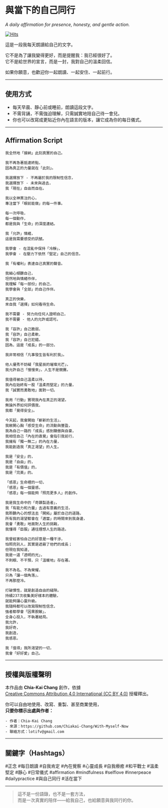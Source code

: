 # 與當下的自己同行  
*A daily affirmation for presence, honesty, and gentle action.*

[![Hits](https://hits.sh/github.com/Chiakai-Chang/With-Myself-Now.svg?label=%E7%80%8F%E8%A6%BD%E4%BA%BA%E6%AC%A1%2FHITS)](https://hits.sh/github.com/Chiakai-Chang/With-Myself-Now/)

這是一段我每天朗讀給自己的文字。

它不是為了讓我變得更好，而是提醒我：我已經很好了。  
它不是給世界的宣言，而是一封，我對自己的溫柔回信。

如果你願意，也歡迎你一起朗讀、一起安住、一起前行。

---

## 使用方式

- 每天早晨、靜心前或睡前，朗讀這段文字。
- 不需背誦，不需強迫理解，只需誠實地陪自己待一會兒。
- 你也可以改寫成更貼近你內在語言的版本，讓它成為你的每日儀式。

---

## Affirmation Script

```
我全然地「接納」此刻真實的自己。

我不再急著抵達終點， 
因為真正的力量就在「此刻」。 

我選擇放下 - 不再屬於我的限制性信念， 
我選擇放下 - 未來與過去，
我「現在」自由而自在。

我以全神貫注的心， 
專注當下「眼前能做」的每一件事。

每一次呼吸，
每一個動作，
都是我與「生命」的深度連結。

我「允許」情緒，
這是我需要感受的訊號。

我學會 - 在混亂中保持「冷靜」，
我學會 - 在壓力下依然「堅定」自己的信念。

我「有權利」表達自己真實的聲音。

我細心傾聽自己，
坦然地與情緒作伴，
我理解「每一部份」的自己，
我學會與「全部」的自己作伴。
 
真正的快樂， 
來自我「選擇」如何看待生命。
 
我不需要 - 努力向任何人證明自己， 
我不需要 - 他人的允許或認可。

我「容許」自己脆弱， 
我「容許」自己柔軟，
我「容許」自己犯錯， 
因為，這是「成長」的一部分。

我非常相信「凡事發生皆有利於我」。

他人優秀不妨礙「我星辰的璀璨光芒」，
我允許自己「慢慢來」，人生不是競賽。

我值得被自己溫柔以待，
我內在始終有一股「溫柔而堅定」的力量，
我「誠實而勇敢地」面對一切。

我用「行動」實現我內在真正的渴望。 
無論外界如何評價我，
我都「覺得安全」。

今天起，我會開始「嶄新的生活」，
我敞開心胸「感受生命」的流動與豐盈，
我為自己一路的「成長」感到驕傲與自豪，
我相信自己「內在的直覺」會指引我前行，
我擁有「獨一無二」的內在力量， 
我能創造我「真正渴望」的人生。

我是「安全」的，
我是「自由」的，
我是「有價值」的，
我是「完美」的。

「感恩」生命裡的一切， 
「感恩」每一個靈感，
「感恩」每一個能夠「照亮更多人」的創作。

我是我生命中的「奇蹟製造者」，
我「有能力和力量」去過有意義的生活，
我聆聽內心的想法去「開拓」屬於自己的道路，
所有我的渴望都會在「適當」的時間來到我身邊，
我會「勇敢」地面對人生的挑戰，
我懂得「臣服」通往理想人生的路途。

我曾經害怕自己的好意是一種干涉，
怕照亮別人，其實是遮蔽了他們的成長；
但現在我知道,
我是一道「透明的光」，
不刺眼、不干預，只「溫暖地」存在著。 

我不為名、不為榮耀，
只為「讓一個角落」，
不再那麼冷。

打破慣性，就是創造自由的縫隙。
持續237次收集美好樣本的體驗，
就能夠讓心靈升級。
我隨時都可以改寫限制性信念，
強者都學會「因果脫敏」，
全身心投入，不執著結局。
我允許，
我好奇，
我創造，
我感恩。

我「值得」我所渴望的一切，
我會「好好愛」自己。
```

---

## 授權與版權聲明

本作品由 **Chia-Kai Chang** 創作，依據  
[Creative Commons Attribution 4.0 International (CC BY 4.0)](https://creativecommons.org/licenses/by/4.0/deed.zh_TW) 授權釋出。

你可以自由地使用、改寫、重製、甚至商業使用，  
**只要你標示出處與作者：**
```
- 作者：Chia-Kai Chang  
- 來源：https://github.com/Chiakai-Chang/With-Myself-Now 
- 聯絡方式：lotifv@gmail.com
```

---

## 關鍵字（Hashtags）

#正念 #每日朗讀 #自我肯定 #內在覺察 #心靈成長 #自我療癒
#和平戰士 #溫柔堅定 #靜心 #日常儀式 #affirmation #mindfulness
#selflove #innerpeace #dailypractice #與自己同行 #活在當下

---

> 這不是一份語錄，也不是一套方法，  
> 而是一次真實的陪伴——給我自己，也給願意與我同行的你。
